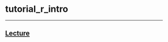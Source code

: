 # tutorial_r_intro

---

## [Lecture](https://github.com/tamucc-comp-bio/classroom_repo_2023/blob/master/lectures/lecture05new.md#ii-lecture-activities)